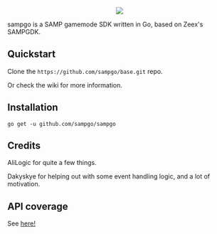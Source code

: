 <p align="center">
<img src="https://github.com/sampgo/sampgo/blob/master/img/GTASAGOMP_Stylesheet_condensed@2x.png?raw=true"/>
  
sampgo is a SAMP gamemode SDK written in Go, based on Zeex's SAMPGDK.
</center>

## Quickstart
Clone the `https://github.com/sampgo/base.git` repo.

Or check the wiki for more information.

## Installation
```
go get -u github.com/sampgo/sampgo
```

## Credits
AliLogic for quite a few things.

Dakyskye for helping out with some event handling logic, and a lot of motivation.

## API coverage
See [here!](https://github.com/sampgo/sampgo/wiki/API-coverage)

